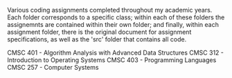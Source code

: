 Various coding assignments completed throughout my academic years. Each folder corresponds to a specific class; within each of these folders the assignemnts are contained within their own folder; and finally, within each assignment folder, there is the original document for assignment specifications, as well as the 'src' folder that contains all code.

CMSC 401 - Algorithm Analysis with Advanced Data Structures
CMSC 312 - Introduction to Operating Systems
CMSC 403 - Programming Languages
CMSC 257 - Computer Systems